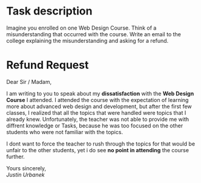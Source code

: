 # Task description

Imagine you enrolled on one Web Design Course. Think of a misunderstanding that occurred with the course. Write an email to the college explaining the misunderstanding and asking for a refund.

# Refund Request

Dear Sir / Madam,

I am writing to you to speak about my **dissatisfaction** with the **Web Design Course** I attended. I attended the course with the expectation of learning more about advanced web design and development, but after the first few classes, I realized that all the topics that were handled were topics that I already knew. Unfortunately, the teacher was not able to provide me with diffrent knowledge or Tasks, because he was too focused on the other students who were not familiar with the topics.

I dont want to force the teacher to rush through the topics for that would be unfair to the other students, yet i do see **no point in attending** the course further.

Yours sincerely,  
_Justin Urbanek_
